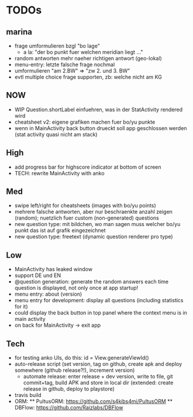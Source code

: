
# TODOs

## marina
* frage umformulieren bzgl "bo lage"
	* a la: "der bo punkt fuer welchen meridian liegt ..."
* random antworten mehr naeher richtigen antwort (geo-lokal)
* menu-entry: letzte falsche frage nochmal
* umformulieren "am 2.BW" => "zw 2. und 3. BW"
* evtl multiple choice frage supporten, zb: welche nicht am KG

## NOW
* WIP Question.shortLabel einfuehren, was in der StatActivity rendered wird
* cheatsheet v2: eigene grafiken machen fuer bo/yu punkte
* wenn in MainActivity back button drueckt soll app geschlossen werden (stat activity quasi nicht am stack)

## High
* add progress bar for highscore indicator at bottom of screen
* TECH: rewrite MainActivity with anko

## Med
* swipe left/right for cheatsheets (images with bo/yu points)
* mehrere falsche antworten, aber nur beschraenkte anzahl zeigen (random); nuetzlich fuer custom (non-generated) questions
* new question type: mit bildchen, wo man sagen muss welcher bo/yu punkt das ist auf grafik eingezeichnet
* new question type: freetext (dynamic question renderer pro type)

## Low
* MainActivity has leaked window
* support DE und EN
* @question generation: generate the random answers each time question is displayed, not only once at app startup!
* menu entry: about (version)
* menu entry for development: display all questions (including statistics for it)
* could display the back button in top panel where the context menu is in main activity
* on back for MainActivity -> exit app

## Tech
* for testing anko UIs, do this: id = View.generateViewId()
* auto-release script (set version, tag on github, create apk and deploy somewhere (github release?!), increment version)
    * automate release: enter release + dev version, write to file, git commit+tag, build APK and store in local dir (extended: create release in github, deploy to playstore)
* travis build
* ORM:
** PultusORM: https://github.com/s4kibs4mi/PultusORM
** DBFlow: https://github.com/Raizlabs/DBFlow
